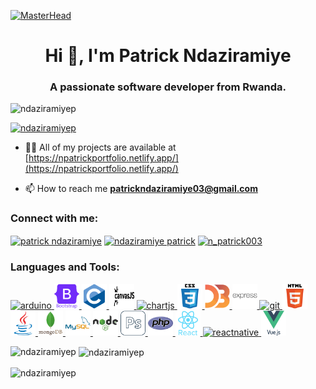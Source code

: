 [![MasterHead](https://firebasestorage.googleapis.com/v0/b/flexi-coding.appspot.com/o/dempgi7-520f8d5f-63d4-4453-8822-dbc149ae27f8.gif?alt=media&token=91c0c7b2-93c3-4029-b011-1a8703c5730d)](https://Ndaziramiyep.io)

<h1 align="center">Hi 👋, I'm Patrick Ndaziramiye</h1>
<h3 align="center">A passionate software developer from Rwanda.</h3>
<img align="right" alter="coding" width="400" href="https://outlane.co/wp-content/uploads/2017/10/avatar-2.png"></img>

<p align="left"> <img src="https://komarev.com/ghpvc/?username=ndaziramiyep&label=Profile%20views&color=0e75b6&style=flat" alt="ndaziramiyep" /> </p>

<p align="left"> <a href="https://github.com/ryo-ma/github-profile-trophy"><img src="https://github-profile-trophy.vercel.app/?username=ndaziramiyep" alt="ndaziramiyep" /></a> </p>

- 👨‍💻 All of my projects are available at [https://npatrickportfolio.netlify.app/](https://npatrickportfolio.netlify.app/)

- 📫 How to reach me **patrickndaziramiye03@gmail.com**

<h3 align="left">Connect with me:</h3>
<p align="left">
<a href="https://linkedin.com/in/patrick ndaziramiye" target="blank"><img align="center" src="https://raw.githubusercontent.com/rahuldkjain/github-profile-readme-generator/master/src/images/icons/Social/linked-in-alt.svg" alt="patrick ndaziramiye" height="30" width="40" /></a>
<a href="https://fb.com/ndaziramiye patrick" target="blank"><img align="center" src="https://raw.githubusercontent.com/rahuldkjain/github-profile-readme-generator/master/src/images/icons/Social/facebook.svg" alt="ndaziramiye patrick" height="30" width="40" /></a>
<a href="https://instagram.com/n_patrick003" target="blank"><img align="center" src="https://raw.githubusercontent.com/rahuldkjain/github-profile-readme-generator/master/src/images/icons/Social/instagram.svg" alt="n_patrick003" height="30" width="40" /></a>
</p>

<h3 align="left">Languages and Tools:</h3>
<p align="left"> <a href="https://www.arduino.cc/" target="_blank" rel="noreferrer"> <img src="https://cdn.worldvectorlogo.com/logos/arduino-1.svg" alt="arduino" width="40" height="40"/> </a> <a href="https://getbootstrap.com" target="_blank" rel="noreferrer"> <img src="https://raw.githubusercontent.com/devicons/devicon/master/icons/bootstrap/bootstrap-plain-wordmark.svg" alt="bootstrap" width="40" height="40"/> </a> <a href="https://www.cprogramming.com/" target="_blank" rel="noreferrer"> <img src="https://raw.githubusercontent.com/devicons/devicon/master/icons/c/c-original.svg" alt="c" width="40" height="40"/> </a> <a href="https://canvasjs.com" target="_blank" rel="noreferrer"> <img src="https://raw.githubusercontent.com/Hardik0307/Hardik0307/master/assets/canvasjs-charts.svg" alt="canvasjs" width="40" height="40"/> </a> <a href="https://www.chartjs.org" target="_blank" rel="noreferrer"> <img src="https://www.chartjs.org/media/logo-title.svg" alt="chartjs" width="40" height="40"/> </a> <a href="https://www.w3schools.com/css/" target="_blank" rel="noreferrer"> <img src="https://raw.githubusercontent.com/devicons/devicon/master/icons/css3/css3-original-wordmark.svg" alt="css3" width="40" height="40"/> </a> <a href="https://d3js.org/" target="_blank" rel="noreferrer"> <img src="https://raw.githubusercontent.com/devicons/devicon/master/icons/d3js/d3js-original.svg" alt="d3js" width="40" height="40"/> </a> <a href="https://expressjs.com" target="_blank" rel="noreferrer"> <img src="https://raw.githubusercontent.com/devicons/devicon/master/icons/express/express-original-wordmark.svg" alt="express" width="40" height="40"/> </a> <a href="https://git-scm.com/" target="_blank" rel="noreferrer"> <img src="https://www.vectorlogo.zone/logos/git-scm/git-scm-icon.svg" alt="git" width="40" height="40"/> </a> <a href="https://www.w3.org/html/" target="_blank" rel="noreferrer"> <img src="https://raw.githubusercontent.com/devicons/devicon/master/icons/html5/html5-original-wordmark.svg" alt="html5" width="40" height="40"/> </a> <a href="https://www.java.com" target="_blank" rel="noreferrer"> <img src="https://raw.githubusercontent.com/devicons/devicon/master/icons/java/java-original.svg" alt="java" width="40" height="40"/> </a> <a href="https://www.mongodb.com/" target="_blank" rel="noreferrer"> <img src="https://raw.githubusercontent.com/devicons/devicon/master/icons/mongodb/mongodb-original-wordmark.svg" alt="mongodb" width="40" height="40"/> </a> <a href="https://www.mysql.com/" target="_blank" rel="noreferrer"> <img src="https://raw.githubusercontent.com/devicons/devicon/master/icons/mysql/mysql-original-wordmark.svg" alt="mysql" width="40" height="40"/> </a> <a href="https://nodejs.org" target="_blank" rel="noreferrer"> <img src="https://raw.githubusercontent.com/devicons/devicon/master/icons/nodejs/nodejs-original-wordmark.svg" alt="nodejs" width="40" height="40"/> </a> <a href="https://www.photoshop.com/en" target="_blank" rel="noreferrer"> <img src="https://raw.githubusercontent.com/devicons/devicon/master/icons/photoshop/photoshop-line.svg" alt="photoshop" width="40" height="40"/> </a> <a href="https://www.php.net" target="_blank" rel="noreferrer"> <img src="https://raw.githubusercontent.com/devicons/devicon/master/icons/php/php-original.svg" alt="php" width="40" height="40"/> </a> <a href="https://reactjs.org/" target="_blank" rel="noreferrer"> <img src="https://raw.githubusercontent.com/devicons/devicon/master/icons/react/react-original-wordmark.svg" alt="react" width="40" height="40"/> </a> <a href="https://reactnative.dev/" target="_blank" rel="noreferrer"> <img src="https://reactnative.dev/img/header_logo.svg" alt="reactnative" width="40" height="40"/> </a> <a href="https://vuejs.org/" target="_blank" rel="noreferrer"> <img src="https://raw.githubusercontent.com/devicons/devicon/master/icons/vuejs/vuejs-original-wordmark.svg" alt="vuejs" width="40" height="40"/> </a> </p>

<p><img align="left" src="https://github-readme-stats.vercel.app/api/top-langs?username=ndaziramiyep&show_icons=true&locale=en&layout=compact" alt="ndaziramiyep" /></p>

<p>&nbsp;<img align="center" src="https://github-readme-stats.vercel.app/api?username=ndaziramiyep&show_icons=true&locale=en" alt="ndaziramiyep" /></p>

<p><img align="center" src="https://github-readme-streak-stats.herokuapp.com/?user=ndaziramiyep&" alt="ndaziramiyep" /></p>



  <!--
 <h1> Hi👋, I am PATRICK NDAZIRAMIYE.</h1>
 <a href="https://npatrickportfolio.netlify.app/">My Web-Portfolio🎯</a>
 <h4>I am a full-stack web ,software developer and software Engineer!</h4>
   <ul>
     <li> I am currently student at University of Rwanda in Computer and Software Engineering.</li>
     <li> Specialised in Web and Software Development.</li>
     <li>Good in Communication and Collaboration.</li>
   </ul>
   <h1>Lets connect 🌐</h1>
   Instagram <a href="https://www.instagram.com/n_patrick003/"> Follow Me on Instagram✅ </a>, LinkedIn <a href="https://www.linkedin.com/in/patrick-ndaziramiye-aa4939251"> Get connect on LinkedIn✅ </a>
   , Follow me this github🤝 <a href="https://github.com/Ndaziramiyep/">My GitHub✅ </a>

  <h1>Languages and Tools.</h1>
  <ul>
   <li>MySQL & MongoDB💻</li>
   <li>Git & GitHub💻</li>
   <li>TypeScript💻</li>
   <li>Embedded JavaScript (EJS)💻</li>
   <li>JavaScript💻</li>
   <li>Node.js💻</li>
   <li>HTML & CSS💻</li>
   <li>Bootstrap (Framework)💻</li>
   <li>C & C++💻</li>
   <li>JAVA & PHP💻</li>   -->
<!--     <li>HTML5🌐</li>
    <li>CSS3🎨</li>
    <li>bootstrap💻</li>
    <li>Javascript💻</li>
    <li>React.js⚛️</li>
    <li>Vue.js💻</li>
    <li>Node.js🚀</li>
    <li>Express.js🚂</li>
    <li>PHP💻</li>
    <li>MySQL🛢️</li>
    <li>MongoDB🍃</li>
    <li>Java💻</li>
    <li>C💻</li>
    <li>C++💻</li>
    <li>GitHub💻</li>
    <li>Visual Studio Code💻</li>    
  </ul> -->
<!-- - 👀 I’m interested in ...
- 🌱 I’m currently learning ...
- 💞️ I’m looking to collaborate on ...
- 📫 How to reach me ...
- 😄 Pronouns: ...
- ⚡ Fun fact: ... -->

<!---
Ndaziramiyep/Ndaziramiyep is a ✨ special ✨ repository because its `README.md` (this file) appears on your GitHub profile.
You can click the Preview link to take a look at your changes.
--->

